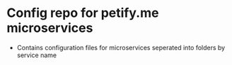# Config repo for petify.me microservices

* Contains configuration files for microservices seperated into folders by service name